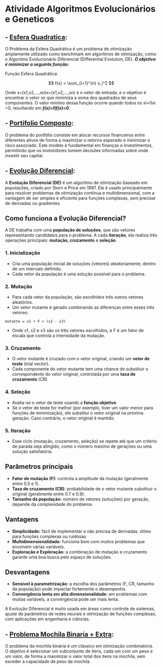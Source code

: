 # Atividade Algoritmos Evolucionários e Geneticos

## - [Esfera Quadratica](/esfera-quadratica.py): 
O Problema da Esfera Quadrática é um problema de otimização amplamente utilizado como benchmark em algoritmos de otimização, como o Algoritmo Evolucionário Diferencial (Differential Evolution, DE). ***O objetivo é minimizar a seguinte função:***

Função Esfera Quadrática:

$$
f(x) = \sum_{i=1}^{n} x_i^2
$$


Onde x=(x1,x2,...,xn)x=(x1​,x2​,...,xn​) é o vetor de entrada, e o objetivo é encontrar o vetor xx que minimiza a soma dos quadrados de seus componentes. O valor mínimo dessa função ocorre quando todos os xi=0xi​=0, resultando em ***f(x)=0f(x)=0***.

## - [Portifolio Composto](portifolio-composto.py):

O problema do portfólio consiste em alocar recursos financeiros entre diferentes ativos de forma a maximizar o retorno esperado e minimizar o risco associado. Este modelo é fundamental em finanças e investimentos, permitindo que os investidores tomem decisões informadas sobre onde investir seu capital.

## - [Evolução Diferencial](docs/evolucao-diferencial.md): 

A **Evolução Diferencial (DE)** é um algoritmo de otimização baseado em populações, criado por Storn e Price em 1997. Ele é usado principalmente para resolver problemas de otimização contínua e multidimensional, com a vantagem de ser simples e eficiente para funções complexas, sem precisar de derivadas ou gradientes.

## Como funciona a Evolução Diferencial?

A DE trabalha com uma **população de soluções**, que são vetores representando candidatos para o problema. A cada **iteração**, ela realiza três operações principais: **mutação, cruzamento** e **seleção**.

### 1. Inicialização
- Cria uma população inicial de soluções (vetores) aleatoriamente, dentro de um intervalo definido.
- Cada vetor da população é uma solução possível para o problema.

### 2. Mutação
- Para cada vetor da população, são escolhidos três outros vetores aleatórios.
- Um vetor mutante é gerado combinando as diferenças entre esses três vetores:

```text
mutante = x1 + F × (x2 - x3)
```

- Onde x1, x2 e x3 são os três vetores escolhidos, e F é um fator de escala que controla a intensidade da mutação.

### 3. Cruzamento
- O vetor mutante é cruzado com o vetor original, criando um **vetor de teste** (trial vector).
- Cada componente do vetor mutante tem uma chance de substituir o correspondente do vetor original, controlada por uma **taxa de cruzamento** (CR).

### 4. Seleção
- Avalia-se o vetor de teste usando a **função objetivo**.
- Se o vetor de teste for melhor (por exemplo, tiver um valor menor para funções de minimização), ele substitui o vetor original na próxima geração. Caso contrário, o vetor original é mantido.

### 5. Iteração
- Esse ciclo (mutação, cruzamento, seleção) se repete até que um critério de parada seja atingido, como o número máximo de gerações ou uma solução satisfatória.

## Parâmetros principais
- **Fator de mutação (F):** controla a amplitude da mutação (geralmente entre 0.5 e 1).
- **Taxa de cruzamento (CR):** probabilidade de o vetor mutante substituir o original (geralmente entre 0.7 e 0.9).
- **Tamanho da população:** número de vetores (soluções) por geração, depende da complexidade do problema.

## Vantagens
- **Simplicidade:** fácil de implementar e não precisa de derivadas, ótimo para funções complexas ou ruidosas.
- **Multidimensionalidade:** funciona bem com muitos problemas que envolvem várias variáveis.
- **Exploração e Exploração:** a combinação de mutação e cruzamento garante uma boa busca pelo espaço de soluções.

## Desvantagens
- **Sensível à parametrização:** a escolha dos parâmetros (F, CR, tamanho da população) pode impactar fortemente o desempenho.
- **Convergência lenta em alta dimensionalidade:** em problemas com muitas variáveis, a convergência pode ser mais lenta.


A Evolução Diferencial é muito usada em áreas como controle de sistemas, ajuste de parâmetros de redes neurais e otimização de funções complexas, com aplicações em engenharia e ciências.

## - [Problema Mochila Binaria + Extra](/problema-mochila-binaria.py):

O problema da mochila binária é um clássico em otimização combinatória. O objetivo é selecionar um subconjunto de itens, cada um com um peso e um valor, de forma a maximizar o valor total dos itens na mochila, sem exceder a capacidade de peso da mochila. 